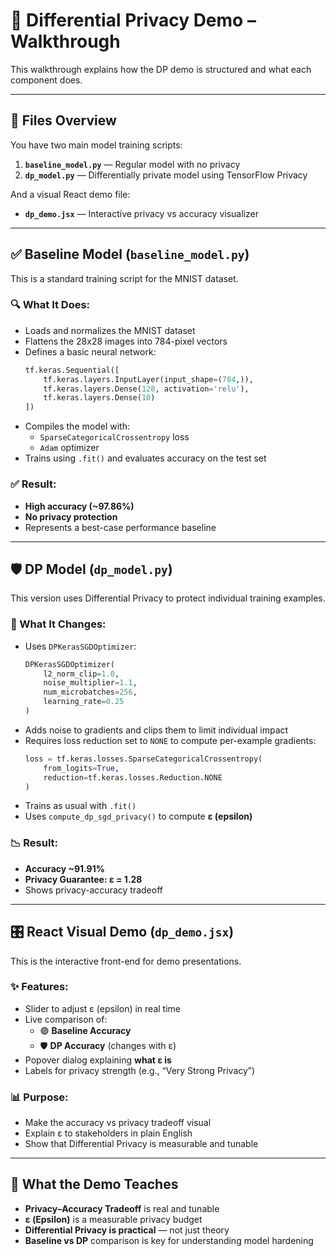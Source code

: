 
# 🧪 Differential Privacy Demo – Walkthrough

This walkthrough explains how the DP demo is structured and what each component does.

---

## 📁 Files Overview

You have two main model training scripts:

1. **`baseline_model.py`** — Regular model with no privacy
2. **`dp_model.py`** — Differentially private model using TensorFlow Privacy

And a visual React demo file:

- **`dp_demo.jsx`** — Interactive privacy vs accuracy visualizer

---

## ✅ Baseline Model (`baseline_model.py`)

This is a standard training script for the MNIST dataset.

### 🔍 What It Does:
- Loads and normalizes the MNIST dataset
- Flattens the 28x28 images into 784-pixel vectors
- Defines a basic neural network:
  ```python
  tf.keras.Sequential([
      tf.keras.layers.InputLayer(input_shape=(784,)),
      tf.keras.layers.Dense(128, activation='relu'),
      tf.keras.layers.Dense(10)
  ])
  ```
- Compiles the model with:
  - `SparseCategoricalCrossentropy` loss
  - `Adam` optimizer
- Trains using `.fit()` and evaluates accuracy on the test set

### ✅ Result:
- **High accuracy (~97.86%)**
- **No privacy protection**
- Represents a best-case performance baseline

---

## 🛡️ DP Model (`dp_model.py`)

This version uses Differential Privacy to protect individual training examples.

### 🔐 What It Changes:
- Uses `DPKerasSGDOptimizer`:
  ```python
  DPKerasSGDOptimizer(
      l2_norm_clip=1.0,
      noise_multiplier=1.1,
      num_microbatches=256,
      learning_rate=0.25
  )
  ```
- Adds noise to gradients and clips them to limit individual impact
- Requires loss reduction set to `NONE` to compute per-example gradients:
  ```python
  loss = tf.keras.losses.SparseCategoricalCrossentropy(
      from_logits=True,
      reduction=tf.keras.losses.Reduction.NONE
  )
  ```
- Trains as usual with `.fit()`
- Uses `compute_dp_sgd_privacy()` to compute **ε (epsilon)**

### 📉 Result:
- **Accuracy ~91.91%**
- **Privacy Guarantee: ε = 1.28**
- Shows privacy-accuracy tradeoff

---

## 🎛️ React Visual Demo (`dp_demo.jsx`)

This is the interactive front-end for demo presentations.

### ✨ Features:
- Slider to adjust ε (epsilon) in real time
- Live comparison of:
  - 🟢 **Baseline Accuracy**
  - 🛡️ **DP Accuracy** (changes with ε)
- Popover dialog explaining **what ε is**
- Labels for privacy strength (e.g., “Very Strong Privacy”)

### 📊 Purpose:
- Make the accuracy vs privacy tradeoff visual
- Explain ε to stakeholders in plain English
- Show that Differential Privacy is measurable and tunable

---

## 🧠 What the Demo Teaches

- **Privacy–Accuracy Tradeoff** is real and tunable
- **ε (Epsilon)** is a measurable privacy budget
- **Differential Privacy is practical** — not just theory
- **Baseline vs DP** comparison is key for understanding model hardening

